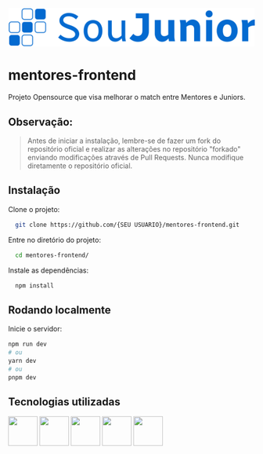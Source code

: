![Logo](./public/logos/LogoSouJunior.svg)

# mentores-frontend

Projeto Opensource que visa melhorar o match entre Mentores e Juniors.

## Observação:

>Antes de iniciar a instalação, lembre-se de fazer um fork do repositório oficial e realizar as alterações no repositório "forkado" enviando modificações através de Pull Requests. Nunca modifique diretamente o repositório oficial.


## Instalação

Clone o projeto:

```bash
  git clone https://github.com/{SEU USUARIO}/mentores-frontend.git
```

Entre no diretório do projeto:

```bash
  cd mentores-frontend/
```

Instale as dependências:

```bash
  npm install
```

## Rodando localmente

Inicie o servidor:

  ```bash
npm run dev
# ou
yarn dev
# ou
pnpm dev
```

## Tecnologias utilizadas

<img src="https://cdn.jsdelivr.net/gh/devicons/devicon/icons/react/react-original-wordmark.svg" width="60" height="60" />  <img src="https://cdn.jsdelivr.net/gh/devicons/devicon/icons/nextjs/nextjs-original.svg" width="60" height="60"/>  <img src="https://cdn.jsdelivr.net/gh/devicons/devicon/icons/javascript/javascript-original.svg" width="60" height="60" /> <img src="https://cdn.jsdelivr.net/gh/devicons/devicon/icons/html5/html5-original.svg" width="60" height="60" />  <img src="https://cdn.jsdelivr.net/gh/devicons/devicon/icons/css3/css3-plain-wordmark.svg" width="60" height="60"/>